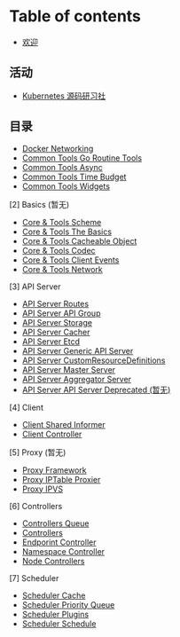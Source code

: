 # Table of contents

* [欢迎](README.md)

## 活动<a id="event"></a>

* [Kubernetes 源码研习社](event/code-club.md)


## 目录

* [Docker Networking](kubernetes/kubernetes-client-sharedinformer/index.md)
* [Common Tools Go Routine Tools](kubernetes/kubernetes-client-sharedinformer/index.md)
* [Common Tools Async](kubernetes/kubernetes-client-sharedinformer/index.md)
* [Common Tools Time Budget](kubernetes/kubernetes-client-sharedinformer/index.md)
* [Common Tools Widgets](kubernetes/kubernetes-client-sharedinformer/index.md)

[2] Basics (暂无)
* [Core & Tools Scheme](kubernetes/kubernetes-client-sharedinformer/index.md)
* [Core & Tools The Basics](kubernetes/kubernetes-client-sharedinformer/index.md)
* [Core & Tools Cacheable Object](kubernetes/kubernetes-client-sharedinformer/index.md)
* [Core & Tools Codec](kubernetes/kubernetes-client-sharedinformer/index.md)
* [Core & Tools Client Events](kubernetes/kubernetes-client-sharedinformer/index.md)
* [Core & Tools Network](kubernetes/kubernetes-client-sharedinformer/index.md)

[3] API Server
* [API Server Routes](kubernetes/kubernetes-apiserver-route/index.md)
* [API Server API Group](kubernetes/kubernetes-apiserver-apigroup/index.md)
* [API Server Storage](kubernetes/kubernetes-apiserver-storage/index.md)
* [API Server Cacher](kubernetes/kubernetes-apiserver-cacher/index.md)
* [API Server Etcd](kubernetes/kubernetes-apiserver-etcd/index.md)
* [API Server Generic API Server](kubernetes/kubernetes-apiserver-generic-api-server/index.md)
* [API Server CustomResourceDefinitions](kubernetes/kubernetes-apiserver-crd/index.md)
* [API Server Master Server](kubernetes/kubernetes-apiserver-master-server/index.md)
* [API Server Aggregator Server](kubernetes/kubernetes-apiserver-aggregator-server/index.md)
* [API Server API Server Deprecated (暂无)](kubernetes/kubernetes-apiserver-route/index.md)

[4] Client 
* [Client Shared Informer](kubernetes/kubernetes-client-sharedinformer/index.md)
* [Client Controller](kubernetes/kubernetes-client-sharedinformer/index.md)

[5] Proxy (暂无)
* [Proxy Framework](kubernetes/kubernetes-client-sharedinformer/index.md)
* [Proxy IPTable Proxier](kubernetes/kubernetes-client-sharedinformer/index.md)
* [Proxy IPVS](kubernetes/kubernetes-client-sharedinformer/index.md)

[6] Controllers
* [Controllers Queue](kubernetes/kubernetes-controller-queue/index.md)
* [Controllers](kubernetes/kubernetes-controller-controllers/index.md)
* [Endporint Controller](kubernetes/kubernetes-controller-endpoint-controller/index.md)
* [Namespace Controller](kubernetes/kubernetes-controller-namespace-controller/index.md)
* [Node Controllers](kubernetes/kubernetes-controller-node-controllers/index.md)

[7] Scheduler
* [Scheduler Cache](kubernetes/kubernetes-scheduler-cache/index.md)
* [Scheduler Priority Queue](kubernetes/kubernetes-scheduler-priority-queue/index.md)
* [Scheduler Plugins](kubernetes/kubernetes-scheduler-plugins/index.md)
* [Scheduler Schedule](kubernetes/kubernetes-scheduler-schedule/index.md)